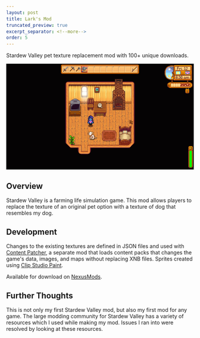 ```yaml
---
layout: post
title: Lark's Mod
truncated_preview: true
excerpt_separator: <!--more-->
order: 5
---  
```


Stardew Valley pet texture replacement mod with 100+ unique downloads. 

![Lark's Mod](mod-resize.png)

## Overview
Stardew Valley is a farming life simulation game. This mod allows players to replace the texture of an original pet option with a texture of dog that resembles my dog. 

## Development
Changes to the existing textures are defined in JSON files and used with [Content Patcher](https://www.nexusmods.com/stardewvalley/mods/1915), a separate mod that loads content packs that changes the game's data, images, and maps without replacing XNB files. Sprites created using [Clip Studio Paint](https://www.clipstudio.net/en/).

Available for download on [NexusMods](https://www.nexusmods.com/stardewvalley/mods/17889). 

<!--more-->

## Further Thoughts
This is not only my first Stardew Valley mod, but also my first mod for any game. The large modding community for Stardew Valley has a variety of resources which I used while making my mod. Issues I ran into were resolved by looking at these resources. 